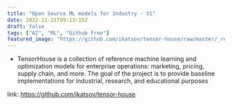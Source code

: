 ```yaml
---
title: "Open Source ML models for Industry - V1"
date: 2022-11-21T09:13:15Z
draft: false
tags: ["AI", "ML", "Github Free"]
featured_image: "https://github.com/ikatsov/tensor-house/raw/master/_resources/hilo-pricing-dqn-training-animation.gif"
---
```


* TensorHouse is a collection of reference machine learning and optimization models for enterprise operations: marketing, pricing, supply chain, and more. The goal of the project is to provide baseline implementations for industrial, research, and educational purposes

link: https://github.com/ikatsov/tensor-house


